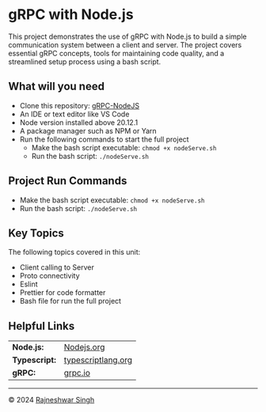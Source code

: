 # gRPC with Node.js
This project demonstrates the use of gRPC with Node.js to build a simple communication system between a client and server. The project covers essential gRPC concepts, tools for maintaining code quality, and a streamlined setup process using a bash script.

## What will you need

- Clone this repository: <a target="_blank" href="https://github.com/rajneshwarsingh/gRPC-NodeJS">gRPC-NodeJS</a>
- An IDE or text editor like VS Code
- Node version installed above 20.12.1
- A package manager such as NPM or Yarn
- Run the following commands to start the full project
  - Make the bash script executable: `chmod +x nodeServe.sh`
  - Run the bash script: `./nodeServe.sh`

## Project Run Commands

- Make the bash script executable: `chmod +x nodeServe.sh`
- Run the bash script: `./nodeServe.sh`

## Key Topics

The following topics covered in this unit:

- Client calling to Server
- Proto connectivity
- Eslint
- Prettier for code formatter
- Bash file for run the full project

## Helpful Links

<table>
  <tr>
    <td><b>Node.js:</b></td>
    <td><a target="_blank" href="https://nodejs.org/en">Nodejs.org</a></td>
  </tr>
  <tr>
    <td><b>Typescript:</b></td>
    <td><a target="_blank" href="https://www.typescriptlang.org/">typescriptlang.org</a></td>
  </tr>
  <tr>
    <td><b>gRPC:</b></td>
    <td><a target="_blank" href="https://grpc.io/">grpc.io</a></td>
  </tr>
</table>

---

© 2024 <a href="https://rajneshwar.com/">Rajneshwar Singh</a>
